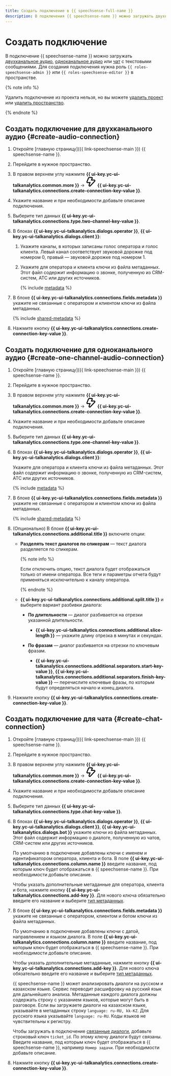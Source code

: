 ```yaml
---
title: Создать подключение в {{ speechsense-full-name }}
description: В подключения {{ speechsense-name }} можно загружать двухканальное аудио или чат с текстовыми сообщениями.
---
```


# Создать подключение

В подключение {{ speechsense-name }} можно загружать [двухканальное аудио](#create-audio-connection), [одноканальное аудио](#create-one-channel-audio-connection) или [чат](#create-chat-connection) с текстовыми сообщениями. Для создания подключения нужна роль `{{ roles-speechsense-admin }}` или `{{ roles-speechsense-editor }}` в пространстве.

{% note info %}

Удалить подключение из проекта нельзя, но вы можете [удалить проект](../project/delete.md) или [удалить пространство](../space/delete.md).

{% endnote %}

## Создать подключение для двухканального аудио {#create-audio-connection}

1. Откройте [главную страницу]({{ link-speechsense-main }}) {{ speechsense-name }}.
1. Перейдите в нужное пространство.
1. В правом верхнем углу нажмите **{{ ui-key.yc-ui-talkanalytics.common.more }}** → ![create](../../../_assets/console-icons/thunderbolt.svg) **{{ ui-key.yc-ui-talkanalytics.connections.create-connection-key-value }}**.
1. Укажите название и при необходимости добавьте описание подключения.
1. Выберите тип данных **{{ ui-key.yc-ui-talkanalytics.connections.type.two-channel-key-value }}**.
1. В блоках **{{ ui-key.yc-ui-talkanalytics.dialogs.operator }}**, **{{ ui-key.yc-ui-talkanalytics.dialogs.client }}**:

    1. Укажите каналы, в которых записаны голос оператора и голос клиента. Левый канал соответствует звуковой дорожке под номером 0, правый — звуковой дорожке под номером 1.
    1. Укажите для оператора и клиента ключи из файла метаданных. Этот файл содержит информацию о звонке, полученную из CRM-систем, АТС или других источников.

       {% include [metadata](../../../_includes/speechsense/data/metadata.md) %}

1. В блоке **{{ ui-key.yc-ui-talkanalytics.connections.fields.metadata }}** укажите не связанные с оператором и клиентом ключи из файла метаданных.

   {% include [shared-metadata](../../../_includes/speechsense/data/shared-metadata.md) %}

1. Нажмите кнопку **{{ ui-key.yc-ui-talkanalytics.connections.create-connection-key-value }}**.

## Создать подключение для одноканального аудио {#create-one-channel-audio-connection}

1. Откройте [главную страницу]({{ link-speechsense-main }}) {{ speechsense-name }}.
1. Перейдите в нужное пространство.
1. В правом верхнем углу нажмите **{{ ui-key.yc-ui-talkanalytics.common.more }}** → ![create](../../../_assets/console-icons/thunderbolt.svg) **{{ ui-key.yc-ui-talkanalytics.connections.create-connection-key-value }}**.
1. Укажите название и при необходимости добавьте описание подключения.
1. Выберите тип данных **{{ ui-key.yc-ui-talkanalytics.connections.type.one-channel-key-value }}**.
1. В блоках **{{ ui-key.yc-ui-talkanalytics.dialogs.operator }}**, **{{ ui-key.yc-ui-talkanalytics.dialogs.client }}**:

   Укажите для оператора и клиента ключи из файла метаданных. Этот файл содержит информацию о звонке, полученную из CRM-систем, АТС или других источников.

   {% include [metadata](../../../_includes/speechsense/data/metadata.md) %}

1. В блоке **{{ ui-key.yc-ui-talkanalytics.connections.fields.metadata }}** укажите не связанные с оператором и клиентом ключи из файла метаданных.

   {% include [shared-metadata](../../../_includes/speechsense/data/shared-metadata.md) %}

1. (Опционально) В блоке **{{ ui-key.yc-ui-talkanalytics.connections.additional.title }}** включите опции:

   * **Разделять текст диалогов по спикерам** — текст диалога разделяется по спикерам.
   
      {% note info %}
      
      Если отключить опцию, текст диалога будет отображаться только от имени оператора. Все теги и параметры отчета будут применяться исключительно к каналу оператора.
      
      {% endnote %}
      
   * **{{ ui-key.yc-ui-talkanalytics.connections.additional.split.title }}** и выберите вариант разбивки диалога:

      * **По длительности** — диалог разбивается на отрезки указанной длительности.

         * **{{ ui-key.yc-ui-talkanalytics.connections.additional.slice-length }}** — укажите длину отрезка в минутах и секундах.

      * **По фразам** — диалог разбивается на отрезки по ключевым фразам.

         * **{{ ui-key.yc-ui-talkanalytics.connections.additional.separators.start-key-value }}**, **{{ ui-key.yc-ui-talkanalytics.connections.additional.separators.finish-key-value }}** — перечислите ключевые фразы, по которым будут определяться начало и конец диалога.

1. Нажмите кнопку **{{ ui-key.yc-ui-talkanalytics.connections.create-connection-key-value }}**.

## Создать подключение для чата {#create-chat-connection}

1. Откройте [главную страницу]({{ link-speechsense-main }}) {{ speechsense-name }}.
1. Перейдите в нужное пространство.
1. В правом верхнем углу нажмите **{{ ui-key.yc-ui-talkanalytics.common.more }}** → ![create](../../../_assets/console-icons/thunderbolt.svg) **{{ ui-key.yc-ui-talkanalytics.connections.create-connection-key-value }}**.
1. Укажите название и при необходимости добавьте описание подключения.
1. Выберите тип данных **{{ ui-key.yc-ui-talkanalytics.connections.type.chat-key-value }}**.
1. В блоках **{{ ui-key.yc-ui-talkanalytics.dialogs.operator }}**, **{{ ui-key.yc-ui-talkanalytics.dialogs.client }}**, **{{ ui-key.yc-ui-talkanalytics.dialogs.bot }}** укажите ключи из файла метаданных. Этот файл содержит информацию о диалоге, полученную из чатов, CRM-систем или других источников.

    По умолчанию в подключение добавлены ключи с именем и идентификатором оператора, клиента и бота. В поле **{{ ui-key.yc-ui-talkanalytics.connections.column.name }}** введите название, под которым ключ будет отображаться в {{ speechsense-name }}. При необходимости добавьте описание.

    Чтобы указать дополнительные метаданные для оператора, клиента и бота, нажмите кнопку **{{ ui-key.yc-ui-talkanalytics.connections.add-key }}**. Для нового ключа обязательно введите его название и выберите [тип метаданных](../../concepts/resources-hierarchy.md#connection).

1. В блоке **{{ ui-key.yc-ui-talkanalytics.connections.fields.metadata }}** укажите не связанные с оператором, клиентом и ботом ключи из файла метаданных.

    По умолчанию в подключение добавлены ключи с датой, направлением и языком диалога. В поле **{{ ui-key.yc-ui-talkanalytics.connections.column.name }}** введите название, под которым ключ будет отображаться в {{ speechsense-name }}. При необходимости добавьте описание.

    Чтобы указать дополнительные метаданные, нажмите кнопку **{{ ui-key.yc-ui-talkanalytics.connections.add-key }}**. Для нового ключа обязательно введите его название и выберите [тип метаданных](../../concepts/resources-hierarchy.md#connection).

    {{ speechsense-name }} может анализировать диалоги на русском и казахском языке. Сервис переводит расшифровку на русский язык для дальнейшего анализа. Метаданные каждого диалога должны содержать строку с указанием языков, которые могут быть в разговоре. Если вы загружаете диалоги на казахском языке, указывайте в метаданных строку `language: ru-RU, kk-KZ`. Для русского языка указывайте `language: ru-RU`. Коды языков не чувствительны к регистру.

    Чтобы загружать в подключение [связанные диалоги](../../concepts/dialogs.md#related-dialogs), добавьте строковый ключ `ticket_id`. По этому ключу диалоги будут связаны. Введите название, под которым ключ будет отображаться в {{ speechsense-name }}, например `Номер задачи`. При необходимости добавьте описание.

1. Нажмите кнопку **{{ ui-key.yc-ui-talkanalytics.connections.create-connection-key-value }}**.

